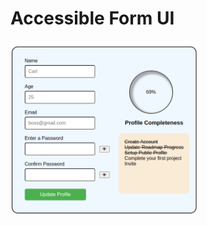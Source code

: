 # Accessible Form UI

<p align="left">
  <a href="/07-accessible-form-ui/">
    <img src="image/accForm.png" alt="Accessible Form UI" width="300"/>
  </a>
</p>